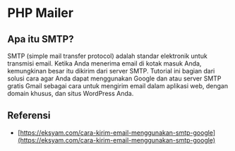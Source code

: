 # PHP Mailer

## Apa itu SMTP?
SMTP (simple mail transfer protocol) adalah standar elektronik untuk transmisi email. Ketika Anda menerima email di kotak masuk Anda, kemungkinan besar itu dikirim dari server SMTP. Tutorial ini bagian dari solusi cara agar Anda dapat menggunakan Google dan atau server SMTP gratis Gmail sebagai cara untuk mengirim email dalam aplikasi web, dengan domain khusus, dan situs WordPress Anda.

## Referensi
* [https://eksyam.com/cara-kirim-email-menggunakan-smtp-google](https://eksyam.com/cara-kirim-email-menggunakan-smtp-google)
